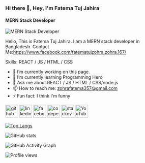 ### Hi there 👋, Hey, I'm Fatema Tuj Jahira
#### MERN Stack Developer
![MERN Stack Developer](https://raw.githubusercontent.com/abhisheknaiidu/abhisheknaiidu/master/code.gif)

Hello, This is Fatema Tuj Jahira. I am a MERN stack developer in Bangladesh. Contact Me:https://www.facebook.com/fatematujzohra.zohra.167/

Skills: REACT / JS / HTML / CSS

- 🔭 I’m currently working on this page. 
- 🌱 I’m currently learning Programming Hero 
- 💬 Ask me about REACT / JS / HTML / CSS/node.js 
- 📫 How to reach me:  zohrafatema357@gmail.com 
- ⚡ Fun fact: I think I'm funny 


[<img src='https://cdn.jsdelivr.net/npm/simple-icons@3.0.1/icons/github.svg' alt='github' height='40'>](https://github.com/Fatematujjahira)  [<img src='https://cdn.jsdelivr.net/npm/simple-icons@3.0.1/icons/linkedin.svg' alt='linkedin' height='40'>](https://www.linkedin.com/in/fatema-tuj-jahira-03558a216/)  [<img src='https://cdn.jsdelivr.net/npm/simple-icons@3.0.1/icons/facebook.svg' alt='facebook' height='40'>](https://www.facebook.com/fatematujzohra.zohra.167/)  [<img src='https://cdn.jsdelivr.net/npm/simple-icons@3.0.1/icons/codepen.svg' alt='codepen' height='40'>](https://codepen.io/fatema-jahira)  [<img src='https://cdn.jsdelivr.net/npm/simple-icons@3.0.1/icons/stackoverflow.svg' alt='stackoverflow' height='40'>](https://stackoverflow.com/users/16967266)  [<img src='https://cdn.jsdelivr.net/npm/simple-icons@3.0.1/icons/youtube.svg' alt='YouTube' height='40'>](https://www.youtube.com/channel/https://www.youtube.com/)  

[![Top Langs](https://github-readme-stats.vercel.app/api/top-langs/?username=Fatematujjahira)](https://github.com/anuraghazra/github-readme-stats)

![GitHub stats](https://github-readme-stats.vercel.app/api?username=Fatematujjahira&show_icons=true)  

![GitHub Activity Graph](https://activity-graph.herokuapp.com/graph?username=Fatematujjahira)  

![Profile views](https://gpvc.arturio.dev/Fatematujjahira)  
